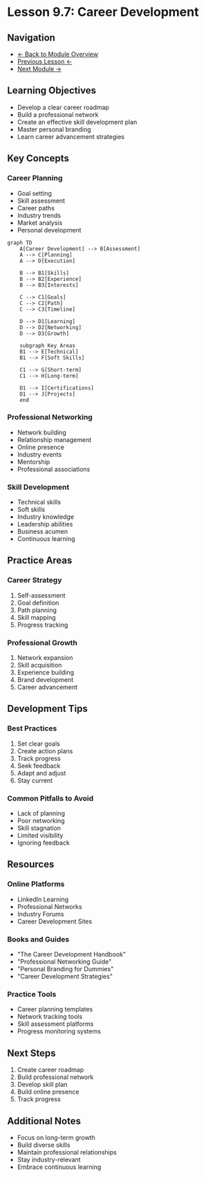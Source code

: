# Lesson 9.7: Career Development

## Navigation
- [← Back to Module Overview](./README.md)
- [Previous Lesson ←](./9.6-team-collaboration.md)
- [Next Module →](../10-capstone-projects-and-industry-integration/README.md)

## Learning Objectives

- Develop a clear career roadmap
- Build a professional network
- Create an effective skill development plan
- Master personal branding
- Learn career advancement strategies

## Key Concepts

### Career Planning
- Goal setting
- Skill assessment
- Career paths
- Industry trends
- Market analysis
- Personal development

```mermaid
graph TD
    A[Career Development] --> B[Assessment]
    A --> C[Planning]
    A --> D[Execution]
    
    B --> B1[Skills]
    B --> B2[Experience]
    B --> B3[Interests]
    
    C --> C1[Goals]
    C --> C2[Path]
    C --> C3[Timeline]
    
    D --> D1[Learning]
    D --> D2[Networking]
    D --> D3[Growth]
    
    subgraph Key Areas
    B1 --> E[Technical]
    B1 --> F[Soft Skills]
    
    C1 --> G[Short-term]
    C1 --> H[Long-term]
    
    D1 --> I[Certifications]
    D1 --> J[Projects]
    end
```

### Professional Networking
- Network building
- Relationship management
- Online presence
- Industry events
- Mentorship
- Professional associations

### Skill Development
- Technical skills
- Soft skills
- Industry knowledge
- Leadership abilities
- Business acumen
- Continuous learning

## Practice Areas

### Career Strategy
1. Self-assessment
2. Goal definition
3. Path planning
4. Skill mapping
5. Progress tracking

### Professional Growth
1. Network expansion
2. Skill acquisition
3. Experience building
4. Brand development
5. Career advancement

## Development Tips

### Best Practices
1. Set clear goals
2. Create action plans
3. Track progress
4. Seek feedback
5. Adapt and adjust
6. Stay current

### Common Pitfalls to Avoid
- Lack of planning
- Poor networking
- Skill stagnation
- Limited visibility
- Ignoring feedback

## Resources

### Online Platforms
- LinkedIn Learning
- Professional Networks
- Industry Forums
- Career Development Sites

### Books and Guides
- "The Career Development Handbook"
- "Professional Networking Guide"
- "Personal Branding for Dummies"
- "Career Development Strategies"

### Practice Tools
- Career planning templates
- Network tracking tools
- Skill assessment platforms
- Progress monitoring systems

## Next Steps

1. Create career roadmap
2. Build professional network
3. Develop skill plan
4. Build online presence
5. Track progress

## Additional Notes

- Focus on long-term growth
- Build diverse skills
- Maintain professional relationships
- Stay industry-relevant
- Embrace continuous learning 